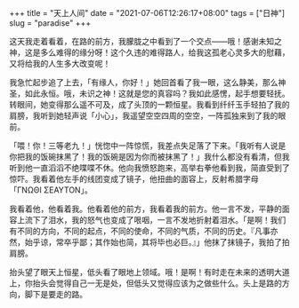 +++
title = "天上人间"
date = "2021-07-06T12:26:17+08:00"
tags = ["日神"]
slug = "paradise"
+++

这天我走着看着，在路的前方，我朦胧之中看到了一个交点——哦！感谢未知之神，这是多么难得的缘分呀！这个久违的难得路人，给我这孤老心灵多大的慰藉，又将给我的人生多大改变呢！

我急忙起步追了上去，「有缘人，你好！」她回首看了我一眼，这么静美，那么神圣，如此永恒。哦，未识之神！这就是您的真容吗？我如此感愣，起手想要轻抚。转眼间，她变得那么遥不可及，成了头顶的一颗恒星。我看到纤纤玉手轻拍了我的肩膀，我听到她轻声说「小心」，我遥望空空四周的空空，一阵孤独来到了我的眼前。

「喂！你！三等老九！」恍惚中一阵惊慌，我差点失足落了下来。「我听有人说是你把我的饭碗抹黑了！我的饭碗是因为你而被抹黑了！」我什么都没有看清，但我听到他一直滔滔不绝喋喋不休。他向我愤怒跑来，高举右拳他看到我，简直受到了惊吓。我看着他左手的线团变成了镜子，他扭曲的面容上，反射希腊字母「ΓΝΩΘΙ ΣΕΑΥΤΟΝ」。

我看着他，他看着我。他看着他的前方，我看着我的前方。他一言不发，平静的面容上流下了泪水，我的怒气也变成了哏咽，一言不发地折射着泪水。「是啊！我们有不同的方向，不同的起点，不同的使命，不同的气质，不同的历史。『凡事亦然，始乎谅，常卒乎鄙；其作始也简，其将毕也必巨。』」他抹了抹镜子，我拍了拍肩膀。

抬头望了眼天上恒星，低头看了眼地上领域。哦！是啊！有时走在未来的透明大道上，你抬头会觉得自己一无是处，但低头又觉得应该为之做些什么。头上是路的方向，脚下是要走的路。
